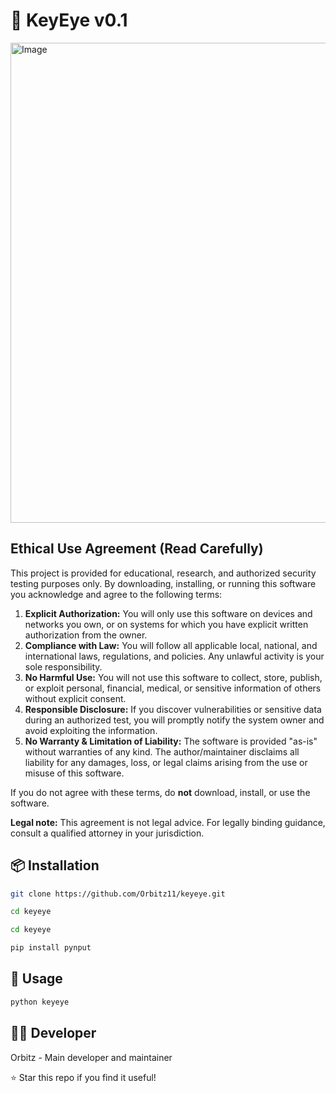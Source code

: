 # 👀 KeyEye v0.1


<img width="1366" height="768" alt="Image" src="https://github.com/user-attachments/assets/df4e0415-6600-4c6d-b262-cf852a894db1" />

## Ethical Use Agreement (Read Carefully)

This project is provided for educational, research, and authorized security testing purposes only. By downloading, installing, or running this software you acknowledge and agree to the following terms:

1. **Explicit Authorization:** You will only use this software on devices and networks you own, or on systems for which you have explicit written authorization from the owner.  
2. **Compliance with Law:** You will follow all applicable local, national, and international laws, regulations, and policies. Any unlawful activity is your sole responsibility.  
3. **No Harmful Use:** You will not use this software to collect, store, publish, or exploit personal, financial, medical, or sensitive information of others without explicit consent.  
4. **Responsible Disclosure:** If you discover vulnerabilities or sensitive data during an authorized test, you will promptly notify the system owner and avoid exploiting the information.  
5. **No Warranty & Limitation of Liability:** The software is provided "as-is" without warranties of any kind. The author/maintainer disclaims all liability for any damages, loss, or legal claims arising from the use or misuse of this software.

If you do not agree with these terms, do **not** download, install, or use the software.

**Legal note:** This agreement is not legal advice. For legally binding guidance, consult a qualified attorney in your jurisdiction.


## 📦 Installation

```bash
git clone https://github.com/Orbitz11/keyeye.git
```
```bash
cd keyeye
```
```bash
cd keyeye
```
```bash
pip install pynput
```
## 🚀 Usage

```bash
python keyeye
```

## 👨‍💻 Developer

Orbitz - Main developer and maintainer

⭐ Star this repo if you find it useful!
